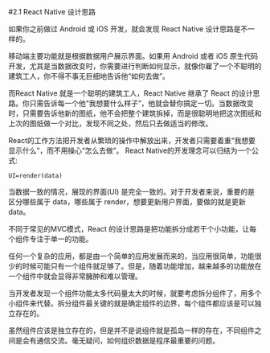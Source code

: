 #2.1 React Native 设计思路

如果你之前做过 Android 或 iOS 开发，就会发现 React Native 设计思路是不一样的。

移动端主要功能就是根据数据用户展示界面。如果用 Android 或者 iOS 原生代码开发，尤其是当数据改变时，你需要进行判断如何显示，就像你雇了一个不聪明的建筑工人，你不得不事无巨细地告诉他“如何去做”。

而React Native 就是一个聪明的建筑工人，React Native 继承了 React 的设计思路。你只需告诉每一个他“我想要什么样子”，他就会替你搞定一切。当数据改变时，只需要告诉他新的图纸，他不会把整个建筑拆掉，而是很聪明地把这次图纸和上次的图纸做一个对比，发现不同之处，然后只去做适当的修改。

React的工作方法把开发者从繁琐的操作中解放出来，开发者只需要着重“我想要显示什么”，而不用操心“怎么去做”。
React Native的开发理念可以归结为一个公式:
```
UI=render(data)
```
当数据一致的情况，展现的界面(UI) 是完全一致的。对于开发者来说，重要的是区分哪些属于 data，哪些属于 render，想要更新用户界面，要做的就是更新 data。

不同于常见的MVC模式，React 的设计思路是把功能拆分成若干个小功能，让每个组件专注于单一的功能。

任何一个复杂的应用，都是由一个简单的应用发展而来的，当应用很简单，功能很少的时候可能只有一个组件就足够了。但是，随着功能增加，越来越多的功能放在一个组件中就会显得非常臃肿和难以管理。

当开发者发现一个组件功能太多代码量太大的时候，就要考虑拆分组件了，用多个小组件来代替。拆分组件最关键的就是确定组件的边界，每个组件都应该是可以独立存在的。

虽然组件应该是独立存在的，但是并不是说组件就是孤岛一样的存在，不同组件之间是会有通信交流。毫无疑问，如何组织数据是程序最重要的问题。

